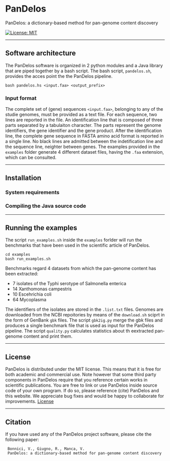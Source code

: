 # PanDelos
PanDelos: a dictionary-based method for pan-genome content discovery

[![License: MIT](https://img.shields.io/badge/License-MIT-yellow.svg)](https://opensource.org/licenses/MIT) [](#lang-en)

<hr />

## Software architecture
The PanDelos software is organized in 2 python modules and a Java library that are piped together by a bash script.
The bash script, `pandelos.sh`, provides the acces point the the PanDelos pipeline.

```
bash pandelos.hs <input.faa> <output_prefix>
```

### Input format

The complete set of (gene) sequences `<input.faa>`, belonging to any of the studie genomes, must be provided as a text file.
For each sequence, two lines are reported in the file. An identification line that is composed of three parts separated by a tabulaiton character. The parts represent the genome identifiers, the gene identifier and the gene product. After the identification line, the complete gene sequence in FASTA amino acid format is reported in a single line. No black lines are admitted between the indetification line and the sequence line, neighter between genes.
The examples provided in the `examples` folder generate 4 different dataset files, having the `.faa` extension, which can be consulted.

<hr />

## Installation
### System requirements
### Compiling the Java source code

<hr />

## Running the examples
The script `run_examples.sh` inside the `examples` forlder will run the benchmarks that have been used in the scientific article of PanDelos.

```
cd examples
bash run_examples.sh
```

Benchmarks regard 4 datasets from which the pan-genome content has been extracted:
* 7 isolates of the Typhi serotype of Salmonella enterica 
* 14 Xanthomonas campestris
* 10 Escehrichia coli
* 64 Mycoplasma

The identifiers of the isolates are stored in the `.list.txt` files.
Genomes are downloaded from the NCBI repoitories by means of the `download.sh` sciprt in the form of GenBank `gbk` files.
The script `gbk2ig.py` merge the gbk files and produces a single benchmark file that is used as input for the PanDelos pipeline.
The script `quality.py` calculates statistics about th eextracted pan-genome content and print them.

<hr />

## License
PanDelos is distributed under the MIT license. This means that it is free for both academic and commercial use. Note however that some third party components in PanDelos require that you reference certain works in scientific publications.
You are free to link or use PanDelos inside source code of your own program. If do so, please reference (cite) PanDelos and this website. We appreciate bug fixes and would be happy to collaborate for improvements. 
[License](https://raw.githubusercontent.com/GiugnoLab/PanDelos/master/LICENSE)

<hr />

## Citation
If you have used any of the PanDelos project software, please cite the following paper:

     Bonnici, V., Giugno, R., Manca, V.
     PanDelos: a dictionary-based method for pan-genome content discovery
